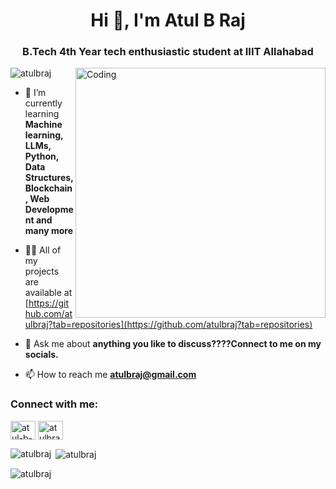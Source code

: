 <h1 align="center">Hi 👋, I'm Atul B Raj</h1>
<h3 align="center">B.Tech 4th Year tech enthusiastic student at IIIT Allahabad</h3>
<img align="right" alt="Coding" width="400" src="https://media.tenor.com/rePDfDWO3XoAAAAd/hacking.gif">

<p align="left"> <img src="https://komarev.com/ghpvc/?username=atulbraj&label=Profile%20views&color=0e75b6&style=flat" alt="atulbraj" /> </p>

- 🌱 I’m currently learning **Machine learning, LLMs, Python, Data Structures, Blockchain, Web Development and many more**

- 👨‍💻 All of my projects are available at [https://github.com/atulbraj?tab=repositories](https://github.com/atulbraj?tab=repositories)

- 💬 Ask me about **anything you like to discuss????Connect to me on my socials.**

- 📫 How to reach me **atulbraj@gmail.com**

<h3 align="left">Connect with me:</h3>
<p align="left">
<a href="https://linkedin.com/in/atul-b-raj-089634225"><img align="center" src="https://raw.githubusercontent.com/rahuldkjain/github-profile-readme-generator/master/src/images/icons/Social/linked-in-alt.svg" alt="atul-b-raj-089634225" height="30" width="40" /></a>
<a href="https://kaggle.com/atulbraj" target="blank"><img align="center" src="https://raw.githubusercontent.com/rahuldkjain/github-profile-readme-generator/master/src/images/icons/Social/kaggle.svg" alt="atulbraj" height="30" width="40" /></a>
<p><img align="left" src="https://github-readme-stats.vercel.app/api/top-langs?username=atulbraj&show_icons=true&locale=en&layout=compact" alt="atulbraj" /></p>

<p>&nbsp;<img align="center" src="https://github-readme-stats.vercel.app/api?username=atulbraj&show_icons=true&locale=en" alt="atulbraj" /></p>

<p><img align="center" src="https://github-readme-streak-stats.herokuapp.com/?user=atulbraj&" alt="atulbraj" /></p>
